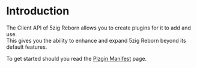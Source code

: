 # Introduction
The Client API of 5zig Reborn allows you to create plugins for it to add and use.  
This gives you the ability to enhance and expand 5zig Reborn beyond its default features.

To get started should you read the [Plzgin Manifest](/client-api/manifest.md) page.